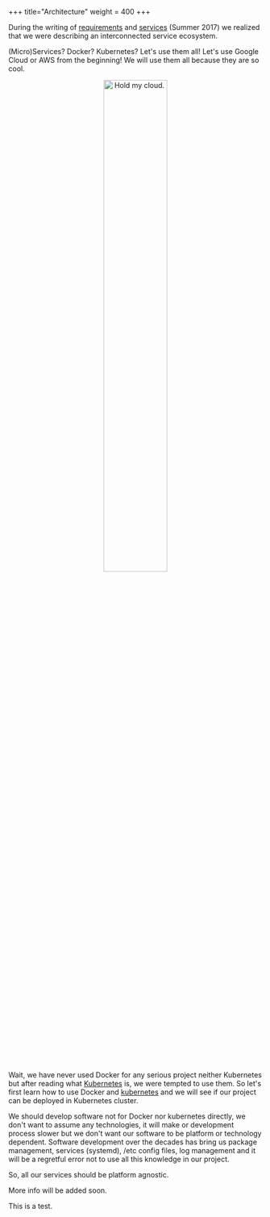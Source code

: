 +++
title="Architecture"
weight = 400
+++

During the writing of [requirements](/requirements) and [services](/services) (Summer 2017) we realized that we were describing an interconnected service ecosystem.

(Micro)Services? Docker? Kubernetes? Let's use them all! Let's use Google Cloud or AWS from the beginning! We will use them all because they are so cool.

<center>
  <img src="/images/holdmycloud.jpg" alt="Hold my cloud." width=50% />
</center>

Wait, we have never used Docker for any serious project neither Kubernetes but after reading what [Kubernetes](https://kubernetes.io/) is, we were tempted to use them. So let's first learn how to use Docker and [kubernetes](https://github.com/a-castellano/kubernetes-tutorials) and we will see if our project can be deployed in Kubernetes cluster.

We should develop software not for Docker nor kubernetes directly, we don't want to assume any technologies, it will make or development process slower but we don't want our software to be platform or technology dependent. Software development over the decades has bring us package management, services (systemd), /etc config files, log management and it will be a regretful error not to use all this knowledge in our project.

So, all our services should be platform agnostic.

More info will be added soon.

This is a test.
